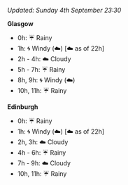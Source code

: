 *Updated: Sunday 4th September 23:30*

**Glasgow**

* 0h: :umbrella: Rainy
* 1h: :cyclone: Windy (:cloud:) [:cloud: as of 22h]
* 2h - 4h: :cloud: Cloudy
* 5h - 7h: :umbrella: Rainy
* 8h, 9h: :cyclone: Windy (:cloud:)
* 10h, 11h: :umbrella: Rainy

**Edinburgh**

* 0h: :umbrella: Rainy
* 1h: :cyclone: Windy (:cloud:) [:cloud: as of 22h]
* 2h, 3h: :cloud: Cloudy
* 4h - 6h: :umbrella: Rainy
* 7h - 9h: :cloud: Cloudy
* 10h, 11h: :umbrella: Rainy
